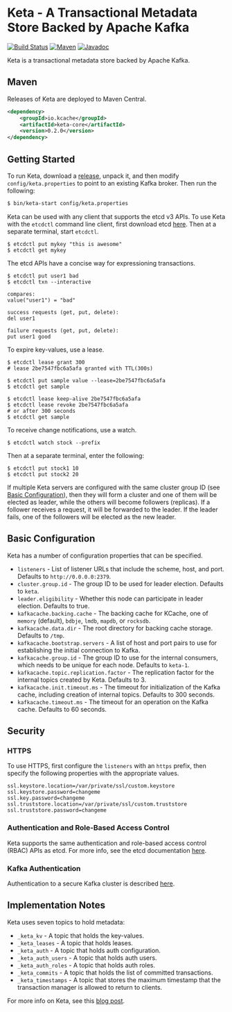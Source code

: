 # Keta - A Transactional Metadata Store Backed by Apache Kafka

[![Build Status][github-actions-shield]][github-actions-link]
[![Maven][maven-shield]][maven-link]
[![Javadoc][javadoc-shield]][javadoc-link]

[github-actions-shield]: https://github.com/rayokota/keta/workflows/build/badge.svg?branch=master
[github-actions-link]: https://github.com/rayokota/keta/actions
[maven-shield]: https://img.shields.io/maven-central/v/io.kcache/keta-core.svg
[maven-link]: https://search.maven.org/#search%7Cga%7C1%7Cketa-core
[javadoc-shield]: https://javadoc.io/badge/io.kcache/keta-core.svg?color=blue
[javadoc-link]: https://javadoc.io/doc/io.kcache/keta-core

Keta is a transactional metadata store backed by Apache Kafka.

## Maven

Releases of Keta are deployed to Maven Central.

```xml
<dependency>
    <groupId>io.kcache</groupId>
    <artifactId>keta-core</artifactId>
    <version>0.2.0</version>
</dependency>
```

## Getting Started

To run Keta, download a [release](https://github.com/rayokota/keta/releases), unpack it, and then modify `config/keta.properties` to point to an existing Kafka broker.  Then run the following:

```bash
$ bin/keta-start config/keta.properties
```

Keta can be used with any client that supports the etcd v3 APIs.  To use Keta with the `etcdctl` command line client, first download etcd [here](https://github.com/etcd-io/etcd).  Then at a separate terminal, start `etcdctl`.

```
$ etcdctl put mykey "this is awesome"
$ etcdctl get mykey
```

The etcd APIs have a concise way for expressioning transactions.

```
$ etcdctl put user1 bad
$ etcdctl txn --interactive

compares:
value("user1") = "bad"      

success requests (get, put, delete):
del user1  

failure requests (get, put, delete):
put user1 good
```

To expire key-values, use a lease.

```
$ etcdctl lease grant 300
# lease 2be7547fbc6a5afa granted with TTL(300s)

$ etcdctl put sample value --lease=2be7547fbc6a5afa
$ etcdctl get sample

$ etcdctl lease keep-alive 2be7547fbc6a5afa
$ etcdctl lease revoke 2be7547fbc6a5afa
# or after 300 seconds
$ etcdctl get sample
```

To receive change notifications, use a watch.

```
$ etcdctl watch stock --prefix
```

Then at a separate terminal, enter the following:

```
$ etcdctl put stock1 10
$ etcdctl put stock2 20
```

If multiple Keta servers are configured with the same cluster group ID (see [Basic Configuration](#basic-configuration)), then they will form a cluster and one of them will be elected as leader, while the others will become followers (replicas).  If a follower receives a request, it will be forwarded to the leader.  If the leader fails, one of the followers will be elected as the new leader.



## Basic Configuration

Keta has a number of configuration properties that can be specified.  

- `listeners` - List of listener URLs that include the scheme, host, and port.  Defaults to `http://0.0.0.0:2379`.  
- `cluster.group.id` - The group ID to be used for leader election.  Defaults to `keta`.
- `leader.eligibility` - Whether this node can participate in leader election.  Defaults to true.
- `kafkacache.backing.cache` - The backing cache for KCache, one of `memory` (default), `bdbje`, `lmdb`, `mapdb`, or `rocksdb`.
- `kafkacache.data.dir` - The root directory for backing cache storage.  Defaults to `/tmp`.
- `kafkacache.bootstrap.servers` - A list of host and port pairs to use for establishing the initial connection to Kafka.
- `kafkacache.group.id` - The group ID to use for the internal consumers, which needs to be unique for each node.  Defaults to `keta-1`.
- `kafkacache.topic.replication.factor` - The replication factor for the internal topics created by Keta.  Defaults to 3.
- `kafkacache.init.timeout.ms` - The timeout for initialization of the Kafka cache, including creation of internal topics.  Defaults to 300 seconds.
- `kafkacache.timeout.ms` - The timeout for an operation on the Kafka cache.  Defaults to 60 seconds.

## Security

### HTTPS

To use HTTPS, first configure the `listeners` with an `https` prefix, then specify the following properties with the appropriate values.

```
ssl.keystore.location=/var/private/ssl/custom.keystore
ssl.keystore.password=changeme
ssl.key.password=changeme
ssl.truststore.location=/var/private/ssl/custom.truststore
ssl.truststore.password=changeme
```


### Authentication and Role-Based Access Control

Keta supports the same authentication and role-based access control (RBAC) APIs as etcd.  For more info, see the etcd documentation [here](https://etcd.io/docs/v3.4.0/op-guide/authentication/).


### Kafka Authentication

Authentication to a secure Kafka cluster is described [here](https://github.com/rayokota/kcache#security).
 
## Implementation Notes


Keta uses seven topics to hold metadata:

- `_keta_kv` - A topic that holds the key-values.
- `_keta_leases` - A topic that holds leases.
- `_keta_auth` - A topic that holds auth configuration.
- `_keta_auth_users` - A topic that holds auth users.
- `_keta_auth_roles` - A topic that holds auth roles.
- `_keta_commits` - A topic that holds the list of committed transactions.
- `_keta_timestamps` - A topic that stores the maximum timestamp that the transaction manager is allowed to return to clients.

For more info on Keta, see this [blog post](https://yokota.blog/2020/11/09/keta-a-metadata-store-backed-by-apache-kafka/).

